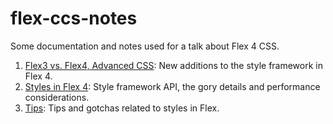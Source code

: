 # flex-ccs-notes

Some documentation and notes used for a talk about Flex 4 CSS.

1.  [Flex3 vs. Flex4, Advanced CSS](https://github.com/mamapitufo/flex-css-notes/blob/master/flex3_vs_flex4.mkd#readme): 
    New additions to the style framework in Flex 4.
2.  [Styles in Flex 4](https://github.com/mamapitufo/flex-css-notes/blob/master/styles_in_flex4.mkd#readme):
    Style framework API, the gory details and performance considerations.
3.  [Tips](https://github.com/mamapitufo/flex-css-notes/blob/master/tips.mkd#readme):
    Tips and gotchas related to styles in Flex.
